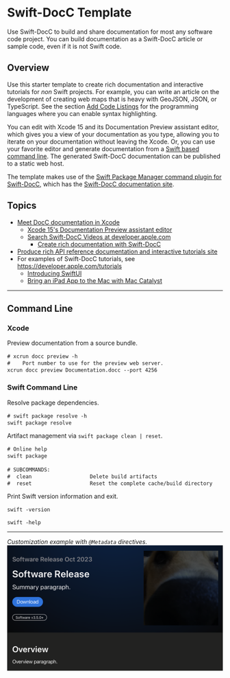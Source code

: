 # Swift-DocC Template

Use Swift-DocC to build and share documentation for most any software code project.  You can build documentation as a Swift-DocC article or sample code, even if it is not Swift code.  

## Overview

Use this starter template to create rich documentation and interactive tutorials for *non* Swift projects.  For example, you can write an article on the development of creating web maps that is heavy with GeoJSON, JSON, or TypeScript.  See the section [Add Code Listings][Add Code Listings] for the programming languages where you can enable syntax highlighting.

You can edit with Xcode 15 and its Documentation Preview assistant editor, which gives you a view of your documentation as you type, allowing you to iterate on your documentation without leaving the Xcode.  Or, you can use your favorite editor and generate documentation from a [Swift based command line][Swift based command line].  The generated Swift-DocC documentation can be published to a static web host.

The template makes use of the [Swift Package Manager command plugin for Swift-DocC][Swift Package Manager command plugin for Swift-DocC], which has the [Swift-DocC documentation site][Swift-DocC documentation site].

[Swift based command line]: https://www.swift.org/install "Swift development is officially supported on Apple platforms, Linux, and Windows."
[Add Code Listings]: https://www.swift.org/documentation/docc/formatting-your-documentation-content#Add-Code-Listings "code listings, or fenced code blocks"
[Swift Package Manager command plugin for Swift-DocC]: https://github.com/apple/swift-docc-plugin "The Swift-DocC plugin is a Swift Package Manager command plugin that supports building documentation for SwiftPM libraries and executables."
[Swift-DocC documentation site]: https://apple.github.io/swift-docc-plugin/documentation/swiftdoccplugin "Swift-DocC documentation for the plugin."

## Topics

* [Meet DocC documentation in Xcode](https://developer.apple.com/videos/play/wwdc2021/10166 "site: developer.apple.com")
  * [Xcode 15's Documentation Preview assistant editor](https://developer.apple.com/videos/play/wwdc2023/10244/?time=485 "Video demo of Documentation Preview at developer.apple.com")
  * [Search Swift-DocC Videos at developer.apple.com](https://developer.apple.com/search/?q=docc&type=Videos "Search Swift-DocC Videos at Apple")
    * [Create rich documentation with Swift-DocC](https://developer.apple.com/wwdc23/10244 "Swift-Doc video at developer.apple.com")
* [Produce rich API reference documentation and interactive tutorials site](https://www.swift.org/documentation/docc "swift.org version of Swift-DocC")
* For examples of Swift-DocC tutorials, see <https://developer.apple.com/tutorials>
  * [Introducing SwiftUI](https://developer.apple.com/tutorials/SwiftUI "SwiftUI Tutorials at developer.apple.com")
  * [Bring an iPad App to the Mac with Mac Catalyst](https://developer.apple.com/tutorials/Mac-Catalyst "Mac Catalyst Tutorials at developer.apple.com")

---

## Command Line

### Xcode

Preview documentation from a source bundle.

```console
# xcrun docc preview -h
#    Port number to use for the preview web server.
xcrun docc preview Documentation.docc --port 4256
```

### Swift Command Line

Resolve package dependencies.

```console
# swift package resolve -h
swift package resolve
```

Artifact management via `swift package clean | reset`.

```console
# Online help
swift package

# SUBCOMMANDS:
#  clean                   Delete build artifacts
#  reset                   Reset the complete cache/build directory
```

Print Swift version information and exit.

```console
swift -version
```

```console
swift -help
```

---

*Customization example with `@Metadata` directives.*
![Example of some of the @Metadata directives.](Documentation.docc/Resources/Documentation@2x.png)
